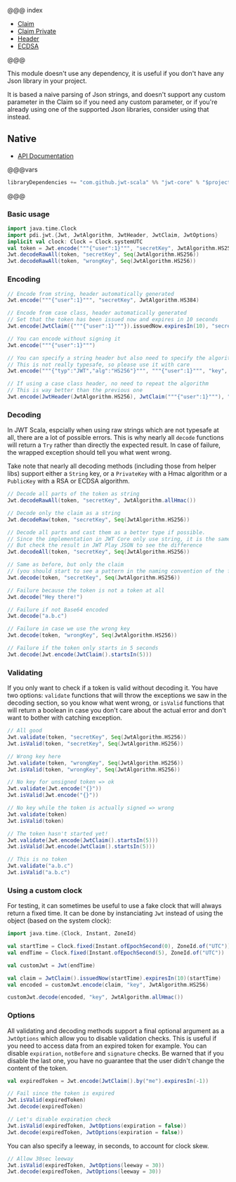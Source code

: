 @@@ index

- [Claim](jwt-claim.md)
- [Claim Private](jwt-claim-private.md)
- [Header](jwt-header.md)
- [ECDSA](jwt-ecdsa.md)

@@@

This module doesn't use any dependency, it is useful if you don't have any Json library in your project.

It is based a naive parsing of Json strings, and doesn't support any custom parameter in the Claim so if you need any custom parameter, or if you're already using one of the supported Json libraries, consider using that instead.

## Native

- [API Documentation](https://jwt-scala.github.io/jwt-scala/api/pdi/jwt/Jwt$.html)

@@@vars

```scala
libraryDependencies += "com.github.jwt-scala" %% "jwt-core" % "$project.version$"
```

@@@

### Basic usage

```scala mdoc:reset
import java.time.Clock
import pdi.jwt.{Jwt, JwtAlgorithm, JwtHeader, JwtClaim, JwtOptions}
implicit val clock: Clock = Clock.systemUTC
val token = Jwt.encode("""{"user":1}""", "secretKey", JwtAlgorithm.HS256)
Jwt.decodeRawAll(token, "secretKey", Seq(JwtAlgorithm.HS256))
Jwt.decodeRawAll(token, "wrongKey", Seq(JwtAlgorithm.HS256))
```

### Encoding

```scala mdoc
// Encode from string, header automatically generated
Jwt.encode("""{"user":1}""", "secretKey", JwtAlgorithm.HS384)

// Encode from case class, header automatically generated
// Set that the token has been issued now and expires in 10 seconds
Jwt.encode(JwtClaim({"""{"user":1}"""}).issuedNow.expiresIn(10), "secretKey", JwtAlgorithm.HS512)

// You can encode without signing it
Jwt.encode("""{"user":1}""")

// You can specify a string header but also need to specify the algorithm just to be sure
// This is not really typesafe, so please use it with care
Jwt.encode("""{"typ":"JWT","alg":"HS256"}""", """{"user":1}""", "key", JwtAlgorithm.HS256)

// If using a case class header, no need to repeat the algorithm
// This is way better than the previous one
Jwt.encode(JwtHeader(JwtAlgorithm.HS256), JwtClaim("""{"user":1}"""), "key")
```

### Decoding

In JWT Scala, espcially when using raw strings which are not typesafe at all, there are a lot of possible errors. This is why nearly all `decode` functions will return a `Try` rather than directly the expected result. In case of failure, the wrapped exception should tell you what went wrong.

Take note that nearly all decoding methods (including those from helper libs) support either a `String` key, or a `PrivateKey` with a Hmac algorithm or a `PublicKey` with a RSA or ECDSA algorithm.

```scala mdoc
// Decode all parts of the token as string
Jwt.decodeRawAll(token, "secretKey", JwtAlgorithm.allHmac())

// Decode only the claim as a string
Jwt.decodeRaw(token, "secretKey", Seq(JwtAlgorithm.HS256))

// Decode all parts and cast them as a better type if possible.
// Since the implementation in JWT Core only use string, it is the same as decodeRawAll
// But check the result in JWT Play JSON to see the difference
Jwt.decodeAll(token, "secretKey", Seq(JwtAlgorithm.HS256))

// Same as before, but only the claim
// (you should start to see a pattern in the naming convention of the functions)
Jwt.decode(token, "secretKey", Seq(JwtAlgorithm.HS256))

// Failure because the token is not a token at all
Jwt.decode("Hey there!")

// Failure if not Base64 encoded
Jwt.decode("a.b.c")

// Failure in case we use the wrong key
Jwt.decode(token, "wrongKey", Seq(JwtAlgorithm.HS256))

// Failure if the token only starts in 5 seconds
Jwt.decode(Jwt.encode(JwtClaim().startsIn(5)))
```

### Validating

If you only want to check if a token is valid without decoding it. You have two options: `validate` functions that will throw the exceptions we saw in the decoding section, so you know what went wrong, or `isValid` functions that will return a boolean in case you don't care about the actual error and don't want to bother with catching exception.

```scala mdoc:crash
// All good
Jwt.validate(token, "secretKey", Seq(JwtAlgorithm.HS256))
Jwt.isValid(token, "secretKey", Seq(JwtAlgorithm.HS256))

// Wrong key here
Jwt.validate(token, "wrongKey", Seq(JwtAlgorithm.HS256))
Jwt.isValid(token, "wrongKey", Seq(JwtAlgorithm.HS256))

// No key for unsigned token => ok
Jwt.validate(Jwt.encode("{}"))
Jwt.isValid(Jwt.encode("{}"))

// No key while the token is actually signed => wrong
Jwt.validate(token)
Jwt.isValid(token)

// The token hasn't started yet!
Jwt.validate(Jwt.encode(JwtClaim().startsIn(5)))
Jwt.isValid(Jwt.encode(JwtClaim().startsIn(5)))

// This is no token
Jwt.validate("a.b.c")
Jwt.isValid("a.b.c")
```

### Using a custom clock

For testing, it can sometimes be useful to use a fake clock that will always return a fixed time. It can be done by instanciating
`Jwt` instead of using the object (based on the system clock):

```scala mdoc
import java.time.{Clock, Instant, ZoneId}

val startTime = Clock.fixed(Instant.ofEpochSecond(0), ZoneId.of("UTC"))
val endTime = Clock.fixed(Instant.ofEpochSecond(5), ZoneId.of("UTC"))

val customJwt = Jwt(endTime)

val claim = JwtClaim().issuedNow(startTime).expiresIn(10)(startTime)
val encoded = customJwt.encode(claim, "key", JwtAlgorithm.HS256)

customJwt.decode(encoded, "key", JwtAlgorithm.allHmac())
```

### Options

All validating and decoding methods support a final optional argument as a `JwtOptions` which allow you to disable validation checks. This is useful if you need to access data from an expired token for example. You can disable `expiration`, `notBefore` and `signature` checks. Be warned that if you disable the last one, you have no guarantee that the user didn't change the content of the token.

```scala mdoc
val expiredToken = Jwt.encode(JwtClaim().by("me").expiresIn(-1))

// Fail since the token is expired
Jwt.isValid(expiredToken)
Jwt.decode(expiredToken)

// Let's disable expiration check
Jwt.isValid(expiredToken, JwtOptions(expiration = false))
Jwt.decode(expiredToken, JwtOptions(expiration = false))
```

You can also specify a leeway, in seconds, to account for clock skew.

```scala mdoc
// Allow 30sec leeway
Jwt.isValid(expiredToken, JwtOptions(leeway = 30))
Jwt.decode(expiredToken, JwtOptions(leeway = 30))
```
